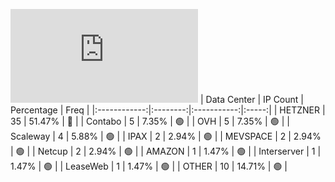 ![Diagramm](https://github.com/obajay/StateSync-snapshots/blob/main/Projects/Empower/1/README.md)
| Data Center | IP Count | Percentage | Freq |
|:------------:|:--------:|:-----------:|:-----:|
| HETZNER | 35 | 51.47% | 🔴 |
| Contabo | 5 | 7.35% | 🟢 |
| OVH | 5 | 7.35% | 🟢 |
| Scaleway | 4 | 5.88% | 🟢 |
| IPAX | 2 | 2.94% | 🟢 |
| MEVSPACE | 2 | 2.94% | 🟢 |
| Netcup | 2 | 2.94% | 🟢 |
| AMAZON | 1 | 1.47% | 🟢 |
| Interserver | 1 | 1.47% | 🟢 |
| LeaseWeb | 1 | 1.47% | 🟢 |
| OTHER | 10 | 14.71% | 🟢 |